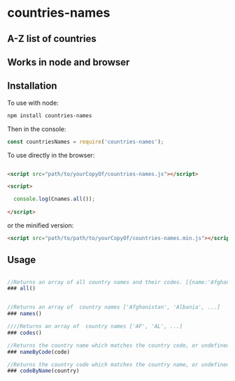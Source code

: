 # countries-names

## A-Z list of countries

## Works in node and browser


Installation
------------

To use with node:

```bash
npm install countries-names
```

Then in the console:

```javascript
const countriesNames = require('countries-names');
```

To use directly in the browser:

```html

<script src="path/to/yourCopyOf/countries-names.js"></script>

<script>

  console.log(Cnames.all());
  
</script>
```

or the minified version:

```html
<script src="path/to/path/to/yourCopyOf/countries-names.min.js"></script>
```

## Usage

```javascript

//Returns an array of all country names and their codes. [{name:'Afghanistan', code: 'AF'},...]
### all()


//Returns an array of  country names ['Afghanistan', 'Albania', ...]
### names()

////Returns an array of  country names ['AF', 'AL', ...]
### codes()

//Returns the country name which matches the country code, or undefined if no country matches.
### nameByCode(code)

//Returns the country code which matches the country name, or undefined if no code matches.
### codeByName(country)

```

